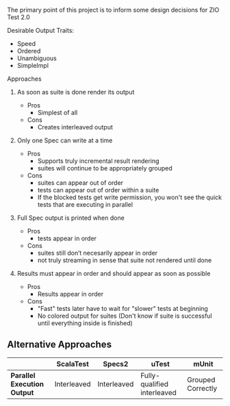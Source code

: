 The primary point of this project is to inform some design decisions for ZIO Test 2.0

Desirable Output Traits:
  - Speed
  - Ordered
  - Unambiguous
  - SimpleImpl

Approaches

  1. As soon as suite is done render its output
     - Pros
       - Simplest of all
     - Cons
       - Creates interleaved output
             
  1. Only one Spec can write at a time
     - Pros
       - Supports truly incremental result rendering
       - suites will continue to be appropriately grouped
     - Cons
       - suites can appear out of order
       - tests can appear out of order within a suite
       - If the blocked tests get write permission, you won't see the quick tests that are executing in parallel

  1. Full Spec output is printed when done
     - Pros
       - tests appear in order
     - Cons
       - suites still don’t necesarily appear in order
       - not truly streaming in sense that suite not rendered until done

  1. Results must appear in order and should appear as soon as possible
     - Pros
       - Results appear in order
     - Cons
       - "Fast" tests later have to wait for "slower" tests at beginning
       - No colored output for suites (Don't know if suite is successful until everything inside is finished)


## Alternative Approaches

|                               | ScalaTest   | Specs2      | uTest                       | mUnit             |
|-------------------------------|-------------|-------------|-----------------------------|-------------------|
| **Parallel Execution Output** | Interleaved | Interleaved | Fully-qualified interleaved | Grouped Correctly |
